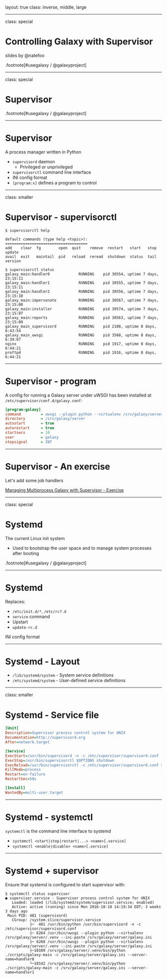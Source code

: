 layout: true
class: inverse, middle, large

---
class: special
# Controlling Galaxy with Supervisor

slides by @natefoo

.footnote[\#usegalaxy / @galaxyproject]

---
class: special

# Supervisor

.footnote[\#usegalaxy / @galaxyproject]

---
# Supervisor

A process manager written in Python

- `supervisord` daemon
  - Privileged or unprivileged
- `supervisorctl` command line interface
- INI config format
- `[program:x]` defines a program to control

---
class: smaller
# Supervisor - supervisorctl

```console
$ supervisorctl help

default commands (type help <topic>):
=====================================
add    clear  fg        open  quit    remove  restart   start   stop  update 
avail  exit   maintail  pid   reload  reread  shutdown  status  tail  version

$ supervisorctl status
galaxy_main:handler0             RUNNING    pid 30554, uptime 7 days, 23:15:11
galaxy_main:handler1             RUNNING    pid 30555, uptime 7 days, 23:15:11
galaxy_main:handler2             RUNNING    pid 30556, uptime 7 days, 23:15:10
galaxy_main:impersonate          RUNNING    pid 30567, uptime 7 days, 23:15:08
galaxy_main:installer            RUNNING    pid 30574, uptime 7 days, 23:15:07
galaxy_main:reports              RUNNING    pid 30563, uptime 7 days, 23:15:09
galaxy_main_supervisord          RUNNING    pid 2108, uptime 8 days, 6:43:54
galaxy_main_uwsgi                RUNNING    pid 3568, uptime 8 days, 6:39:07
nginx                            RUNNING    pid 1917, uptime 8 days, 6:44:21
proftpd                          RUNNING    pid 1916, uptime 8 days, 6:44:21
```

---
# Supervisor - program

A config for running a Galaxy server under uWSGI has been installed at `/etc/supervisor/conf.d/galaxy.conf`:

```ini
[program:galaxy]
command         = uwsgi --plugin python --virtualenv /srv/galaxy/server/.venv --ini-paste /srv/galaxy/server/galaxy.ini
directory       = /srv/galaxy/server
autostart       = true
autorestart     = true
startsecs       = 10
user            = galaxy
stopsignal      = INT
```

---
# Supervisor - An exercise

Let's add some job handlers

[Managing Multiprocess Galaxy with Supervisor - Exercise](https://github.com/gvlproject/dagobah-training/blob/master/sessions/11-systemd-supervisor/ex1-supervisor.md)

---
class: special

# Systemd

The current Linux init system
- Used to bootstrap the user space and to manage system processes after booting

.footnote[\#usegalaxy / @galaxyproject]

---
# Systemd

Replaces:
- `/etc/init.d/*`, `/etc/rc?.d`
- `service` command
- Upstart
- `update-rc.d`

INI config format

---
# Systemd - Layout

- `/lib/systemd/system` - System service definitions
- `/etc/systemd/system` - User-defined service definitions

---
class: smaller
# Systemd - Service file

```ini
[Unit]
Description=Supervisor process control system for UNIX
Documentation=http://supervisord.org
After=network.target

[Service]
ExecStart=/usr/bin/supervisord -n -c /etc/supervisor/supervisord.conf
ExecStop=/usr/bin/supervisorctl $OPTIONS shutdown
ExecReload=/usr/bin/supervisorctl -c /etc/supervisor/supervisord.conf $OPTIONS reload
KillMode=process
Restart=on-failure
RestartSec=50s

[Install]
WantedBy=multi-user.target
```

---
# Systemd - systemctl

`systemctl` is the command line interface to systemd

- `systemctl <start|stop|restart|...> <name>[.service]`
- `systemctl <enable|disable> <name>[.service]`

---
# Systemd + supervisor

Ensure that systemd is configured to start supervisor with:

```console
$ systemctl status supervisor
● supervisor.service - Supervisor process control system for UNIX
   Loaded: loaded (/lib/systemd/system/supervisor.service; enabled)
   Active: active (running) since Mon 2016-10-10 14:19:34 EDT; 3 weeks 3 days ago
 Main PID: 481 (supervisord)
   CGroup: /system.slice/supervisor.service
           ├─  481 /usr/bin/python /usr/bin/supervisord -n -c /etc/supervisor/supervisord.conf
           ├─ 6264 /usr/bin/uwsgi --plugin python --virtualenv /srv/galaxy/server/.venv --ini-paste /srv/galaxy/server/galaxy.ini
           ├─ 6268 /usr/bin/uwsgi --plugin python --virtualenv /srv/galaxy/server/.venv --ini-paste /srv/galaxy/server/galaxy.ini
           ├─10109 /srv/galaxy/server/.venv/bin/python ./scripts/galaxy-main -c /srv/galaxy/server/galaxy.ini --server-name=handler0
           └─10142 /srv/galaxy/server/.venv/bin/python ./scripts/galaxy-main -c /srv/galaxy/server/galaxy.ini --server-name=handler1
```
